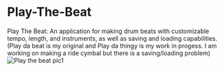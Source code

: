 # Play-The-Beat
Play The Beat: An application for making drum beats with customizable tempo, length, and instruments, as well as saving and loading capabilities.(Play da beat is my original and Play da thingy is my work in progess. I am working on making a ride cymbal but there is a saving/loading problem)
![Play the beat pic1](https://github.com/user-attachments/assets/96dd1e20-00e7-4916-b3f1-f3aac2aa8e0e)
